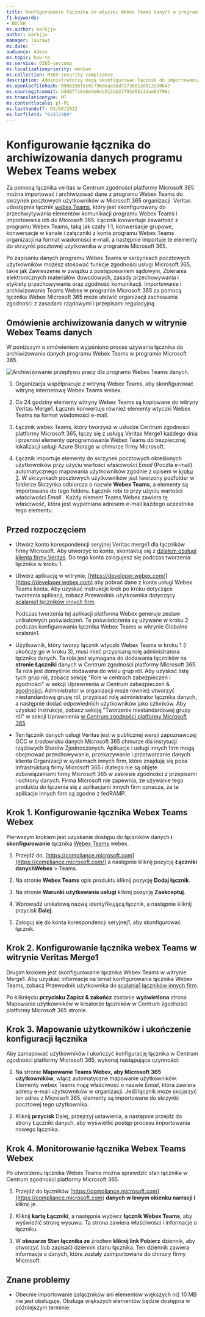 ```yaml
---
title: Konfigurowanie łącznika do wtyczki Webex Teams danych w programie Microsoft 365
f1.keywords:
- NOCSH
ms.author: markjjo
author: markjjo
manager: laurawi
ms.date: ''
audience: Admin
ms.topic: how-to
ms.service: O365-seccomp
ms.localizationpriority: medium
ms.collection: M365-security-compliance
description: Administratorzy mogą skonfigurować łącznik do importowania i archiwizowania danych z łącznika Webex Teams Veritas w programie Microsoft 365. Ten łącznik umożliwia archiwizowanie danych ze źródeł danych innych firm w programie Microsoft 365 w celu zarządzania danymi innych firm przy użyciu funkcji zgodności, takich jak archiwizacja ze standardami prawnie, wyszukiwanie zawartości i zasady przechowywania.
ms.openlocfilehash: 0906156f5c0c796deaa5bd72738813d912e30b47
ms.sourcegitcommit: bdd6ffc6ebe4e6cb212ab22793d9513dae6d798c
ms.translationtype: MT
ms.contentlocale: pl-PL
ms.lasthandoff: 03/08/2022
ms.locfileid: "63312309"
---
```

# <a name="set-up-a-connector-to-archive-webex-teams-data"></a>Konfigurowanie łącznika do archiwizowania danych programu Webex Teams webex

Za pomocą łącznika veritas w Centrum zgodności platformy Microsoft 365 można importować i archiwizować dane z programu Webex Teams do skrzynek pocztowych użytkowników w Microsoft 365 organizacji. Veritas udostępnia łącznik [webex Teams](https://globanet.com/webex-teams/), który jest skonfigurowany do przechwytywania elementów komunikacji programu Webex Teams i importowania ich do Microsoft 365. Łącznik konwertuje zawartość z programu Webex Teams, taką jak czaty 1:1, konwersacje grupowe, konwersacje w kanale i załączniki z konta programu Webex Teams organizacji na format wiadomości e-mail, a następnie importuje te elementy do skrzynki pocztowej użytkownika w programie Microsoft 365.

Po zapisaniu danych programu Webex Teams w skrzynkach pocztowych użytkowników możesz stosować funkcje zgodności usługi Microsoft 365, takie jak Zawieszenie w związku z postępowaniem sądowym, Zbierania elektronicznych materiałów dowodowych, zasady przechowywania i etykiety przechowywania oraz zgodność komunikacji. Importowanie i archiwizowanie Teams Webex w programie Microsoft 365 za pomocą łącznika Webex Microsoft 365 może ułatwić organizacji zachowania zgodności z zasadami rządowymi i przepisami regulacyjną.

## <a name="overview-of-archiving-webex-teams-data"></a>Omówienie archiwizowania danych w witrynie Webex Teams danych

W poniższym o omówieniem wyjaśniono proces używania łącznika do archiwizowania danych programu Webex Teams w programie Microsoft 365.

![Archiwizowanie przepływu pracy dla programu Webex Teams danych.](../media/WebexTeamsConnectorWorkflow.png)

1. Organizacja współpracuje z witryną Webex Teams, aby skonfigurować witrynę internetową Webex Teams webex.

2. Co 24 godziny elementy witryny Webex Teams są kopiowane do witryny Veritas Merge1. Łącznik konwertuje również elementy wtyczki Webex Teams na format wiadomości e-mail.

3. Łącznik webex Teams, który tworzysz w usłudze Centrum zgodności platformy Microsoft 365, łączy się z usługą Veritas Merge1 każdego dnia i przenosi elementy oprogramowania Webex Teams do bezpiecznej lokalizacji usługi Azure Storage w chmurze firmy Microsoft.

4. Łącznik importuje elementy do skrzynek pocztowych określonych użytkowników przy użyciu wartości właściwości *Email* (Poczta e-mail) automatycznego mapowania użytkowników zgodnie z opisem w [kroku 3](#step-3-map-users-and-complete-the-connector-setup). W skrzynkach pocztowych użytkowników jest tworzony podfolder w folderze Skrzynka odbiorcza o nazwie **Webex Teams**, a elementy są importowane do tego folderu. Łącznik robi to przy użyciu wartości właściwości *Email* . Każdy element Teams Webex zawiera tę właściwość, która jest wypełniana adresem e-mail każdego uczestnika tego elementu.

## <a name="before-you-begin"></a>Przed rozpoczęciem

- Utwórz konto korespondencji seryjnej Veritas merge1 dla łączników firmy Microsoft. Aby utworzyć to konto, skontaktuj się z [działem obsługi klienta firmy Veritas](https://globanet.com/ms-connectors-contact). Do tego konta zalogujesz się podczas tworzenia łącznika w kroku 1.

- Utwórz aplikację w witrynie, [https://developer.webex.com/](https://developer.webex.com) aby pobrać dane z konta usługi Webex Teams konta. Aby uzyskać instrukcje krok po kroku dotyczące tworzenia aplikacji, zobacz Przewodnik użytkownika dotyczący [scalania1 łączników innych firm](https://docs.ms.merge1.globanetportal.com/Merge1%20Third-Party%20Connectors%20Webex%20Teams%20User%20Guide%20.pdf).

   Podczas tworzenia tej aplikacji platforma Webex generuje zestaw unikatowych poświadczeń. Te poświadczenia są używane w kroku 2 podczas konfigurowania łącznika Webex Teams w witrynie Globalne scalanie1.

- Użytkownik, który tworzy łącznik wtyczki Webex Teams w kroku 1 (i ukończy go w kroku 3), musi mieć przypisaną rolę administratora łącznika danych. Ta rola jest wymagana do dodawania łączników na **stronie Łączniki** danych w Centrum zgodności platformy Microsoft 365. Ta rola jest domyślnie dodawana do wielu grup ról. Aby uzyskać listę tych grup ról, zobacz sekcję "Role w centrach zabezpieczeń i zgodności" w sekcji Uprawnienia w Centrum zabezpieczeń & [zgodności](../security/office-365-security/permissions-in-the-security-and-compliance-center.md#roles-in-the-security--compliance-center). Administrator w organizacji może również utworzyć niestandardową grupę ról, przypisać rolę administrator łącznika danych, a następnie dodać odpowiednich użytkowników jako członków. Aby uzyskać instrukcje, zobacz sekcję "Tworzenie niestandardowej grupy ról" w sekcji Uprawnienia [w Centrum zgodności platformy Microsoft 365](microsoft-365-compliance-center-permissions.md#create-a-custom-role-group).

- Ten łącznik danych usługi Veritas jest w publicznej wersji zapoznawczej GCC w środowisku danych Microsoft 365 chmurze dla instytucji rządowych Stanów Zjednoczonych. Aplikacje i usługi innych firm mogą obejmować przechowywanie, przekazywanie i przetwarzanie danych klienta Organizacji w systemach innych firm, które znajdują się poza infrastrukturą firmy Microsoft 365 i dlatego nie są objęte zobowiązaniami firmy Microsoft 365 w zakresie zgodności z przepisami i ochrony danych. Firma Microsoft nie zapewnia, że używanie tego produktu do łączenia się z aplikacjami innych firm oznacza, że te aplikacje innych firm są zgodne z fedRAMP.

## <a name="step-1-set-up-the-webex-teams-connector"></a>Krok 1. Konfigurowanie łącznika Webex Teams Webex

Pierwszym krokiem jest uzyskanie dostępu do łączników danych **i skonfigurowanie** łącznika [Webex Teams](https://globanet.com/webex-teams/) webex.

1. Przejdź do, [https://compliance.microsoft.com](https://compliance.microsoft.com/) a następnie kliknij pozycję **Łączniki** **danychWebex** >  Teams.

2. Na stronie **Webex Teams** opis produktu kliknij pozycję **Dodaj łącznik**.

3. Na stronie **Warunki użytkowania usługi** kliknij pozycję **Zaakceptuj**.

4. Wprowadź unikatową nazwę identyfikującą łącznik, a następnie kliknij przycisk **Dalej**.

5. Zaloguj się do konta korespondencji seryjnej1, aby skonfigurować łącznik.

## <a name="step-2-configure-the-webex-teams-connector-on-the-veritas-merge1-site"></a>Krok 2. Konfigurowanie łącznika webex Teams w witrynie Veritas Merge1

Drugim krokiem jest skonfigurowanie łącznika Webex Teams w witrynie Merge1. Aby uzyskać informacje na temat konfigurowania łącznika Webex Teams, zobacz Przewodnik użytkownika do [scalania1 łączników innych firm](https://docs.ms.merge1.globanetportal.com/Merge1%20Third-Party%20Connectors%20Webex%20Teams%20User%20Guide%20.pdf).

Po kliknięciu **przycisku Zapisz & zakończ** zostanie **wyświetlona** strona Mapowanie użytkowników w kreatorze łączników w Centrum zgodności platformy Microsoft 365 stronie.

## <a name="step-3-map-users-and-complete-the-connector-setup"></a>Krok 3. Mapowanie użytkowników i ukończenie konfiguracji łącznika

Aby zamapować użytkowników i ukończyć konfigurację łącznika w Centrum zgodności platformy Microsoft 365, wykonaj następujące czynności:

1. Na stronie **Mapowanie Teams Webex, aby Microsoft 365 użytkowników**, włącz automatyczne mapowanie użytkowników. Elementy webex Teams mają właściwość o nazwie *Email*, która zawiera adresy e-mail użytkowników w organizacji. Jeśli łącznik może skojarzyć ten adres z Microsoft 365, elementy są importowane do skrzynki pocztowej tego użytkownika.

2. Kliknij **przycisk** Dalej, przejrzyj ustawienia, a następnie przejdź do strony  Łączniki danych, aby wyświetlić postęp procesu importowania nowego łącznika.

## <a name="step-4-monitor-the-webex-teams-connector"></a>Krok 4. Monitorowanie łącznika Webex Teams Webex

Po utworzeniu łącznika Webex Teams można sprawdzić stan łącznika w Centrum zgodności platformy Microsoft 365.

1. Przejdź do łączników [https://compliance.microsoft.com](https://compliance.microsoft.com) **danych w lewym okienku narracji i** kliknij je.

2. Kliknij **kartę Łączniki**, a następnie wybierz **łącznik Webex Teams**, aby wyświetlić stronę wysuwu. Ta strona zawiera właściwości i informacje o łączniku.

3. W **obszarze Stan łącznika ze** źródłem **kliknij link Pobierz** dziennik, aby otworzyć (lub zapisać) dziennik stanu łącznika. Ten dziennik zawiera informacje o danych, które zostały zaimportowane do chmury firmy Microsoft.

## <a name="known-issues"></a>Znane problemy

- Obecnie importowanie załączników ani elementów większych niż 10 MB nie jest obsługuje. Obsługa większych elementów będzie dostępna w późniejszym terminie.